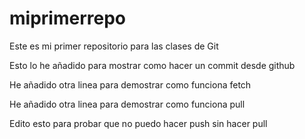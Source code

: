 # miprimerrepo
Este es mi  primer repositorio para las clases de Git 

Esto lo he añadido para mostrar como hacer un commit desde github

He añadido otra linea para demostrar como funciona fetch

He añadido otra linea para demostrar como funciona pull 

Edito esto para probar que  no puedo hacer push sin hacer pull 
